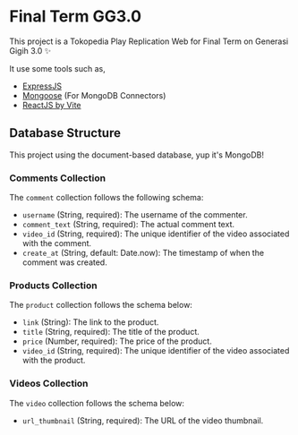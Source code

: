 # Final Term GG3.0

This project is a Tokopedia Play Replication Web for Final Term on Generasi Gigih 3.0 ✨

It use some tools such as,
* [ExpressJS](https://expressjs.com/)
* [Mongoose](https://mongoosejs.com/) (For MongoDB Connectors)
* [ReactJS by Vite](https://vitejs.dev/guide/)

## Database Structure
This project using the document-based database, yup it's MongoDB!

### Comments Collection
The `comment` collection follows the following schema:

- `username` (String, required): The username of the commenter.
- `comment_text` (String, required): The actual comment text.
- `video_id` (String, required): The unique identifier of the video associated with the comment.
- `create_at` (String, default: Date.now): The timestamp of when the comment was created.

### Products Collection
The `product` collection follows the schema below:

- `link` (String): The link to the product.
- `title` (String, required): The title of the product.
- `price` (Number, required): The price of the product.
- `video_id` (String, required): The unique identifier of the video associated with the product.

### Videos Collection
The `video` collection follows the schema below:

- `url_thumbnail` (String, required): The URL of the video thumbnail.


